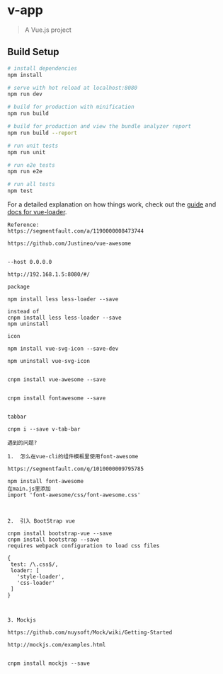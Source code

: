 # v-app

> A Vue.js project

## Build Setup

``` bash
# install dependencies
npm install

# serve with hot reload at localhost:8080
npm run dev

# build for production with minification
npm run build

# build for production and view the bundle analyzer report
npm run build --report

# run unit tests
npm run unit

# run e2e tests
npm run e2e

# run all tests
npm test
```

For a detailed explanation on how things work, check out the [guide](http://vuejs-templates.github.io/webpack/) and [docs for vue-loader](http://vuejs.github.io/vue-loader).


```
Reference:
https://segmentfault.com/a/1190000008473744

https://github.com/Justineo/vue-awesome


```


```
--host 0.0.0.0

http://192.168.1.5:8080/#/

```


```
package

npm install less less-loader --save

instead of
cnpm install less less-loader --save
npm uninstall

icon

npm install vue-svg-icon --save-dev

npm uninstall vue-svg-icon


cnpm install vue-awesome --save


cnpm install fontawesome --save

```




```

tabbar

cnpm i --save v-tab-bar

```







```
遇到的问题?

1.  怎么在vue-cli的组件模板里使用font-awesome

https://segmentfault.com/q/1010000009795785

npm install font-awesome
在main.js里添加
import 'font-awesome/css/font-awesome.css'



2.  引入 BootStrap vue

cnpm install bootstrap-vue --save
cnpm install bootstrap --save
requires webpack configuration to load css files

{
 test: /\.css$/,
 loader: [
   'style-loader',
   'css-loader'
 ]
}



3. Mockjs

https://github.com/nuysoft/Mock/wiki/Getting-Started

http://mockjs.com/examples.html


cnpm install mockjs --save

```

